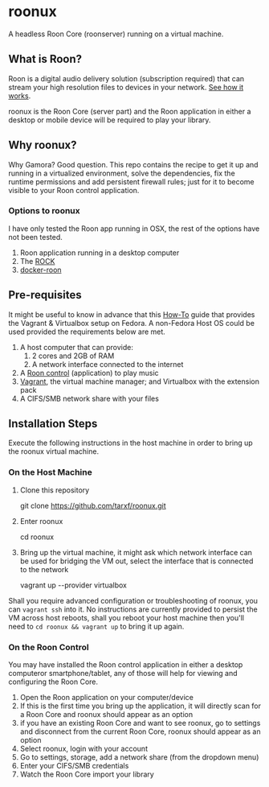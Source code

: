 # roonux
A headless Roon Core (roonserver) running on a virtual machine.

## What is Roon?

Roon is a digital audio delivery solution (subscription required) that can stream your high resolution files to devices in your network. [See how it works](https://roonlabs.com/howroonworks).

roonux is the Roon Core (server part) and the Roon application in either a desktop or mobile device will be required to play your library.

## Why roonux?

Why Gamora? Good question. This repo contains the recipe to get it up and running in a virtualized environment, solve the dependencies, fix the runtime permissions and add persistent firewall rules; just for it to become visible to your Roon control application.

### Options to roonux

I have only tested the Roon app running in OSX, the rest of the options have not been tested.

1. Roon application running in a desktop computer
1. The [ROCK](https://kb.roonlabs.com/ROCK:_Getting_Started)
1. [docker-roon](https://github.com/dubo-dubon-duponey/docker-roon)

## Pre-requisites

It might be useful to know in advance that this [How-To](https://computingforgeeks.com/how-to-install-vagrant-and-virtualbox-on-fedora/) guide that provides the Vagrant & Virtualbox setup on Fedora. A non-Fedora Host OS could be used provided the requirements below are met.

1. A host computer that can provide:
    1. 2 cores and 2GB of RAM
    1. A network interface connected to the internet
1. A [Roon control](https://roonlabs.com/downloads) (application) to play music
1. [Vagrant](https://www.vagrantup.com/), the virtual machine manager; and Virtualbox with the extension pack
1. A CIFS/SMB network share with your files

## Installation Steps

Execute the following instructions in the host machine in order to bring up the roonux virtual machine.

### On the Host Machine

1. Clone this repository

    git clone https://github.com/tarxf/roonux.git

1. Enter roonux

    cd roonux

1. Bring up the virtual machine, it might ask which network interface can be used for bridging the VM out, select the interface that is connected to the network

    vagrant up --provider virtualbox

Shall you require advanced configuration or troubleshooting of roonux, you can `vagrant ssh` into it. No instructions are currently provided to persist the VM across host reboots, shall you reboot your host machine then you'll need to `cd roonux && vagrant up` to bring it up again.

### On the Roon Control

You may have installed the Roon control application in either a desktop computeror smartphone/tablet, any of those will help for viewing and configuring the Roon Core.

1. Open the Roon application on your computer/device
1. If this is the first time you bring up the application, it will directly scan for a Roon Core and roonux should appear as an option
1. if you have an existing Roon Core and want to see roonux, go to settings and disconnect from the current Roon Core, roonux should appear as an option
1. Select roonux, login with your account
1. Go to settings, storage, add a network share (from the dropdown menu)
1. Enter your CIFS/SMB credentials
1. Watch the Roon Core import your library
